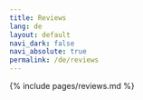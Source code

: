 ```yaml
---
title: Reviews
lang: de
layout: default
navi_dark: false
navi_absolute: true
permalink: /de/reviews
---
```


{% include pages/reviews.md %} 
